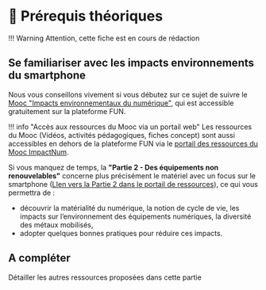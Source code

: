 # 🚧 Prérequis théoriques

!!! Warning
    Attention, cette fiche est en cours de rédaction

## Se familiariser avec les impacts environnements du smartphone
Nous vous conseillons vivement si vous débutez sur ce sujet de suivre le [Mooc "Impacts environnementaux du numérique"](https://www.fun-mooc.fr/fr/cours/impacts-environnementaux-du-numerique/), qui est accessible gratuitement sur la plateforme FUN. 

!!! info "Accès aux ressources du Mooc via un portail web"
    Les ressources du Mooc (Vidéos, activités pédagogiques, fiches concept) sont aussi accessibles en dehors de la plateforme FUN via le [portail des ressources du Mooc ImpactNum](https://learninglab.gitlabpages.inria.fr/mooc-impacts-num/mooc-impacts-num-ressources/index.html).


Si vous manquez de temps, la **"Partie 2 - Des équipements non renouvelables"** concerne plus précisément le matériel avec un focus sur le smartphone ([LIen vers la Partie 2 dans le portail de ressources](https://learninglab.gitlabpages.inria.fr/mooc-impacts-num/mooc-impacts-num-ressources/Partie2/index.html)), ce qui vous permettra de :

- découvrir la matérialité du numérique, la notion de cycle de vie, les impacts sur l’environnement des équipements numériques, la diversité des métaux mobilisés,
- adopter quelques bonnes pratiques pour réduire ces impacts.


## A compléter
Détailler les autres ressources proposées dans cette partie